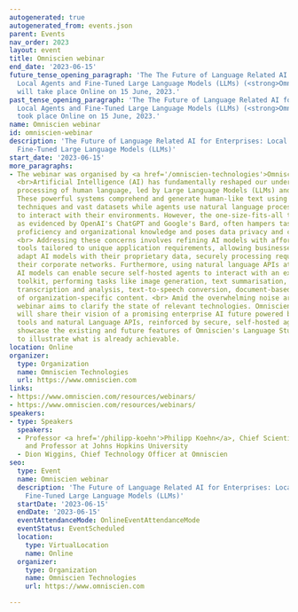 ```yaml
---
autogenerated: true
autogenerated_from: events.json
parent: Events
nav_order: 2023
layout: event
title: Omniscien webinar
end_date: '2023-06-15'
future_tense_opening_paragraph: 'The The Future of Language Related AI for Enterprises:
  Local Agents and Fine-Tuned Large Language Models (LLMs) (<strong>Omniscien webinar</strong>)
  will take place Online on 15 June, 2023.'
past_tense_opening_paragraph: 'The The Future of Language Related AI for Enterprises:
  Local Agents and Fine-Tuned Large Language Models (LLMs) (<strong>Omniscien webinar</strong>)
  took place Online on 15 June, 2023.'
name: Omniscien webinar
id: omniscien-webinar
description: 'The Future of Language Related AI for Enterprises: Local Agents and
  Fine-Tuned Large Language Models (LLMs)'
start_date: '2023-06-15'
more_paragraphs:
- The webinar was organised by <a href='/omniscien-technologies'>Omniscien</a>.
  <br>Artificial Intelligence (AI) has fundamentally reshaped our understanding and
  processing of human language, led by Large Language Models (LLMs) and AI agents.
  These powerful systems comprehend and generate human-like text using deep learning
  techniques and vast datasets while agents use natural language processing (NLP)
  to interact with their environments. However, the one-size-fits-all training approach,
  as evidenced by OpenAI's ChatGPT and Google's Bard, often hampers task-specific
  proficiency and organizational knowledge and poses data privacy and compliance risks.
  <br> Addressing these concerns involves refining AI models with affordable fine-tuning
  tools tailored to unique application requirements, allowing businesses to quickly
  adapt AI models with their proprietary data, securely processing requests within
  their corporate networks. Furthermore, using natural language APIs atop tailored
  AI models can enable secure self-hosted agents to interact with an extensive, curated
  toolkit, performing tasks like image generation, text summarisation, audio-video
  transcription and analysis, text-to-speech conversion, document-based Q&A, and generation
  of organization-specific content. <br> Amid the overwhelming noise around AI, this
  webinar aims to clarify the state of relevant technologies. Omniscien's AI experts
  will share their vision of a promising enterprise AI future powered by fine-tuning
  tools and natural Language APIs, reinforced by secure, self-hosted agents, and will
  showcase the existing and future features of Omniscien's Language Studio platform
  to illustrate what is already achievable.
location: Online
organizer:
  type: Organization
  name: Omniscien Technologies
  url: https://www.omniscien.com
links:
- https://www.omniscien.com/resources/webinars/
- https://www.omniscien.com/resources/webinars/
speakers:
- type: Speakers
  speakers:
  - Professor <a href='/philipp-koehn'>Philipp Koehn</a>, Chief Scientist at Omniscien
    and Professor at Johns Hopkins University
  - Dion Wiggins, Chief Technology Officer at Omniscien
seo:
  type: Event
  name: Omniscien webinar
  description: 'The Future of Language Related AI for Enterprises: Local Agents and
    Fine-Tuned Large Language Models (LLMs)'
  startDate: '2023-06-15'
  endDate: '2023-06-15'
  eventAttendanceMode: OnlineEventAttendanceMode
  eventStatus: EventScheduled
  location:
    type: VirtualLocation
    name: Online
  organizer:
    type: Organization
    name: Omniscien Technologies
    url: https://www.omniscien.com

---
```


